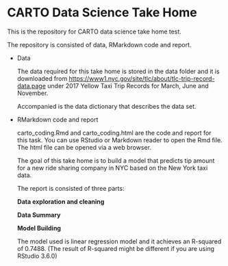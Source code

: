 # CARTO Data Science Take Home

This is the repository for CARTO data science take home test.

The repository is consisted of data, RMarkdown code and report. 

+ Data

  The data required for this take home is stored in the data folder and it is downloaded from <https://www1.nyc.gov/site/tlc/about/tlc-trip-record-data.page> under 2017 Yellow Taxi Trip Records for March, June and November. 

  Accompanied is the data dictionary that describes the data set.

+ RMarkdown code and report

  carto_coding.Rmd and carto_coding.html are the code and report for this task. You can use     RStudio or Markdown reader to open the Rmd file. The html file can be opened via a web browser. 

  The goal of this take home is to build a model that predicts tip amount for a new ride sharing company in NYC based on the New York taxi data. 

  The report is consisted of three parts: 

  **Data exploration and cleaning**

  **Data Summary**

  **Model Building**

  The model used is linear regression model and it achieves an R-squared of 0.7488. (The result of R-squared might be different if you are using RStudio 3.6.0)

